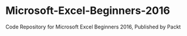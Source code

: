 # Microsoft-Excel-Beginners-2016
Code Repository for Microsoft Excel Beginners 2016, Published by Packt
